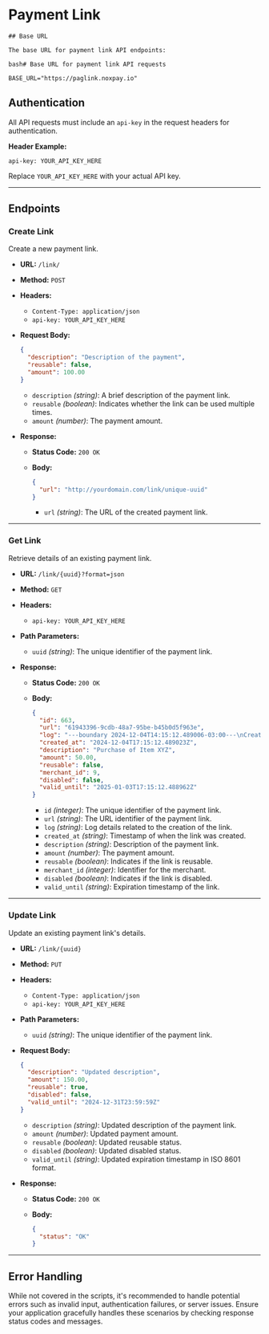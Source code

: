 # Payment Link

```
## Base URL

The base URL for payment link API endpoints:

bash# Base URL for payment link API requests

BASE_URL="https://paglink.noxpay.io"

```
## Authentication

All API requests must include an `api-key` in the request headers for authentication.

**Header Example:**

```http
api-key: YOUR_API_KEY_HERE
```

Replace `YOUR_API_KEY_HERE` with your actual API key.

---

## Endpoints

### Create Link

Create a new payment link.

- **URL:** `/link/`
- **Method:** `POST`
- **Headers:**
  - `Content-Type: application/json`
  - `api-key: YOUR_API_KEY_HERE`
- **Request Body:**

  ```json
  {
    "description": "Description of the payment",
    "reusable": false,
    "amount": 100.00
  }
  ```

  - `description` *(string)*: A brief description of the payment link.
  - `reusable` *(boolean)*: Indicates whether the link can be used multiple times.
  - `amount` *(number)*: The payment amount.

- **Response:**

  - **Status Code:** `200 OK`
  - **Body:**

    ```json
    {
      "url": "http://yourdomain.com/link/unique-uuid"
    }
    ```

    - `url` *(string)*: The URL of the created payment link.

---

### Get Link

Retrieve details of an existing payment link.

- **URL:** `/link/{uuid}?format=json`
- **Method:** `GET`
- **Headers:**
  - `api-key: YOUR_API_KEY_HERE`
- **Path Parameters:**
  - `uuid` *(string)*: The unique identifier of the payment link.

- **Response:**

  - **Status Code:** `200 OK`
  - **Body:**

    ```json
    {
      "id": 663,
      "url": "61943396-9cdb-48a7-95be-b45b0d5f963e",
      "log": "---boundary 2024-12-04T14:15:12.489006-03:00---\nCreating payment link: Purchase of Item XYZ\nAmount: 50.00\nReusable: false\nURL: http://yourdomain.com/link/61943396-9cdb-48a7-95be-b45b0d5f963e\n\n",
      "created_at": "2024-12-04T17:15:12.489023Z",
      "description": "Purchase of Item XYZ",
      "amount": 50.00,
      "reusable": false,
      "merchant_id": 9,
      "disabled": false,
      "valid_until": "2025-01-03T17:15:12.488962Z"
    }
    ```

    - `id` *(integer)*: The unique identifier of the payment link.
    - `url` *(string)*: The URL identifier of the payment link.
    - `log` *(string)*: Log details related to the creation of the link.
    - `created_at` *(string)*: Timestamp of when the link was created.
    - `description` *(string)*: Description of the payment link.
    - `amount` *(number)*: The payment amount.
    - `reusable` *(boolean)*: Indicates if the link is reusable.
    - `merchant_id` *(integer)*: Identifier for the merchant.
    - `disabled` *(boolean)*: Indicates if the link is disabled.
    - `valid_until` *(string)*: Expiration timestamp of the link.

---

### Update Link

Update an existing payment link's details.

- **URL:** `/link/{uuid}`
- **Method:** `PUT`
- **Headers:**
  - `Content-Type: application/json`
  - `api-key: YOUR_API_KEY_HERE`
- **Path Parameters:**
  - `uuid` *(string)*: The unique identifier of the payment link.

- **Request Body:**

  ```json
  {
    "description": "Updated description",
    "amount": 150.00,
    "reusable": true,
    "disabled": false,
    "valid_until": "2024-12-31T23:59:59Z"
  }
  ```

  - `description` *(string)*: Updated description of the payment link.
  - `amount` *(number)*: Updated payment amount.
  - `reusable` *(boolean)*: Updated reusable status.
  - `disabled` *(boolean)*: Updated disabled status.
  - `valid_until` *(string)*: Updated expiration timestamp in ISO 8601 format.

- **Response:**

  - **Status Code:** `200 OK`
  - **Body:**

    ```json
    {
      "status": "OK"
    }
    ```
---

## Error Handling

While not covered in the scripts, it's recommended to handle potential errors such as invalid input, authentication failures, or server issues. Ensure your application gracefully handles these scenarios by checking response status codes and messages.

